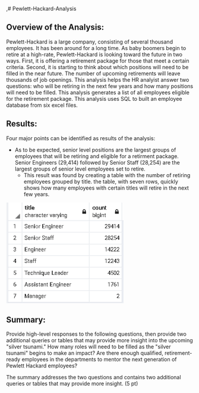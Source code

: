 ,# Pewlett-Hackard-Analysis

## Overview of the Analysis:
  
Pewlett-Hackard is a large company, consisting of several thousand employees.  It has been around for a long time.  As baby boomers begin to retire at a high-rate, Pewlett-Hackard is looking toward the future in two ways.  First, it is offering a retirement package for those that meet a certain criteria.  Second, it is starting to think about which positions will need to be filled in the near future.  The number of upcoming retirements will leave thousands of job openings.  This analysis helps the HR analyist answer two questions: who will be retiring in the next few years and how many positions will need to be filled.  This analysis generates a list of all employees eligible for the retirement package.  This analysis uses SQL to built an employee database from six excel files.  

## Results:

Four major points can be identified as results of the analysis:
- As to be expected, senior level positions are the largest groups of employees that will be retiring and eligible for a retirment package.  Senior Engineers (29,414) followed by Senior Staff (28,254) are the largest groups of senior level employees set to retire.
  - This result was found by creating a table with the number of retiring employees grouped by title.  the table, with seven rows, quickly shows how many employees with certain titles will retire in the next few years.
<div>
<img class="marginauto" src='https://github.com/jennfrbrown/Pewlett-Hackard-Analysis/blob/master/ReadMe%20Images/Retirement_Titles_Table.PNG' alt="centered image" alt="centered image" />
</div>




## Summary:

Provide high-level responses to the following questions, then provide two additional queries or tables that may provide more insight into the upcoming "silver tsunami."
How many roles will need to be filled as the "silver tsunami" begins to make an impact?
Are there enough qualified, retirement-ready employees in the departments to mentor the next generation of Pewlett Hackard employees?

The summary addresses the two questions and contains two additional queries or tables that may provide more insight. (5 pt)
